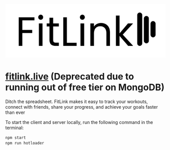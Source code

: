 ![FitLink Logo](client/src/public/logo_readme.png)

# [fitlink.live](https://fitlink.live) (Deprecated due to running out of free tier on MongoDB)

Ditch the spreadsheet. FitLink makes it easy to track your workouts, connect with friends, share your progress, and achieve your goals faster than ever

To start the client and server locally, run the following command in the terminal:

```bash
npm start
npm run hotloader
```
